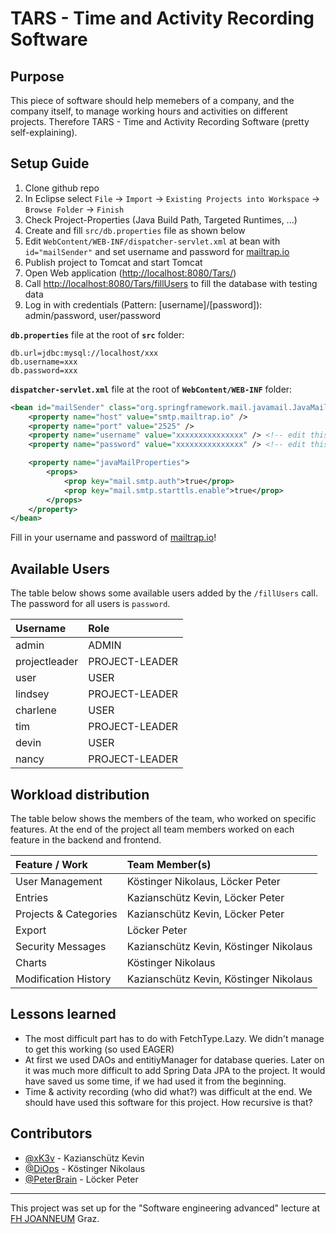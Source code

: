 # TARS - Time and Activity Recording Software

## Purpose
This piece of software should help memebers of a company, and the company itself, to manage working hours and activities on different projects. Therefore TARS - Time and Activity Recording Software (pretty self-explaining).

## Setup Guide
1. Clone github repo
1. In Eclipse select `File` -> `Import` -> `Existing Projects into Workspace` -> `Browse Folder` -> `Finish`
1. Check Project-Properties (Java Build Path, Targeted Runtimes, ...)
1. Create and fill `src/db.properties` file as shown below
1. Edit `WebContent/WEB-INF/dispatcher-servlet.xml` at bean with `id="mailSender"` and set username and password for [mailtrap.io](https://mailtrap.io/)
1. Publish project to Tomcat and start Tomcat
1. Open Web application ([http://localhost:8080/Tars/](http://localhost:8080/Tars/))
1. Call [http://localhost:8080/Tars/fillUsers](http://localhost:8080/Tars/fillUsers) to fill the database with testing data
1. Log in with credentials (Pattern: [username]/[password]): admin/password, user/password

**`db.properties`** file at the root of **`src`** folder:
```
db.url=jdbc:mysql://localhost/xxx
db.username=xxx
db.password=xxx
```

**`dispatcher-servlet.xml`** file at the root of **`WebContent/WEB-INF`** folder:
```xml
<bean id="mailSender" class="org.springframework.mail.javamail.JavaMailSenderImpl">
    <property name="host" value="smtp.mailtrap.io" />
    <property name="port" value="2525" />
    <property name="username" value="xxxxxxxxxxxxxxx" /> <!-- edit this value -->
    <property name="password" value="xxxxxxxxxxxxxxx" /> <!-- edit this value -->

    <property name="javaMailProperties">
        <props>
            <prop key="mail.smtp.auth">true</prop>
            <prop key="mail.smtp.starttls.enable">true</prop>
        </props>
    </property>
</bean>
```
Fill in your username and password of [mailtrap.io](https://mailtrap.io/)!

## Available Users
The table below shows some available users added by the `/fillUsers` call. The password for all users is `password`.

| Username      | Role           |
| :------------ | :------------- |
| admin         | ADMIN          |
| projectleader | PROJECT-LEADER |
| user          | USER           |
| lindsey       | PROJECT-LEADER |
| charlene      | USER           |
| tim           | PROJECT-LEADER |
| devin         | USER           |
| nancy         | PROJECT-LEADER |

## Workload distribution
The table below shows the members of the team, who worked on specific features. At the end of the project all team members worked on each feature in the backend and frontend.

| Feature / Work        | Team Member(s)                         |
| :-------------------- | :------------------------------------- |
| User Management       | Köstinger Nikolaus, Löcker Peter       |
| Entries               | Kazianschütz Kevin, Löcker Peter       |
| Projects & Categories | Kazianschütz Kevin, Löcker Peter       |
| Export                | Löcker Peter                           |
| Security Messages     | Kazianschütz Kevin, Köstinger Nikolaus |
| Charts                | Köstinger Nikolaus                     |
| Modification History  | Kazianschütz Kevin, Köstinger Nikolaus |

## Lessons learned
* The most difficult part has to do with FetchType.Lazy. We didn't manage to get this working (so used EAGER)
* At first we used DAOs and entitiyManager for database queries. Later on it was much more difficult to add Spring Data JPA to the project. It would have saved us some time, if we had used it from the beginning.
* Time & activity recording (who did what?) was difficult at the end. We should have used this software for this project. How recursive is that?

## Contributors
* [@xK3v](https://github.com/xK3v) - Kazianschütz Kevin
* [@DiOps](https://github.com/DiOps) - Köstinger Nikolaus
* [@PeterBrain](https://github.com/PeterBrain) - Löcker Peter

---
This project was set up for the "Software engineering advanced" lecture at [FH JOANNEUM](https://www.fh-joanneum.at/) Graz.
